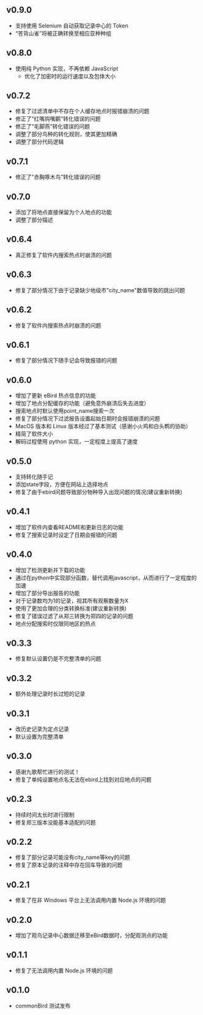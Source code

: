 ## v0.9.0
* 支持使用 Selenium 自动获取记录中心的 Token
* “苍背山雀”将被正确转换至相应亚种种组

## v0.8.0
* 使用纯 Python 实现，不再依赖 JavaScript
    * 优化了加密时的运行速度以及包体大小

## v0.7.2
* 修复了过滤清单中不存在个人缓存地点时报错崩溃的问题
* 修正了“红嘴钩嘴鹛”转化错误的问题
* 修正了“毛脚燕”转化错误的问题
* 调整了部分鸟种的转化规则，使其更加精确
* 调整了部分代码逻辑

## v0.7.1
* 修正了“赤胸啄木鸟”转化错误的问题

## v0.7.0
* 添加了将地点直接保留为个人地点的功能
* 调整了部分描述

## v0.6.4
* 真正修复了软件内搜索热点时崩溃的问题

## v0.6.3
* 修复了部分情况下由于记录缺少地级市"city_name"数值导致的跳出问题

## v0.6.2
* 修复了软件内搜索热点时崩溃的问题

## v0.6.1
* 修复了部分情况下随手记会导致报错的问题

## v0.6.0
* 增加了更新 eBird 热点信息的功能
* 增加了地点分配缓存的功能（避免意外崩溃后失去进度）
* 搜索地点时默认使用point_name搜索一次
* 修复了部分情况下过滤报告设置起始日期时会报错崩溃的问题
* MacOS 版本和 Linux 版本经过了基本测试（感谢小火鸡和白头鹎的协助）
* 精简了软件大小
* 解码过程使用 python 实现，一定程度上提高了速度

## v0.5.0
* 支持转化随手记
* 添加state字段，方便在网站上选择地点
* 修复了由于ebird问题导致部分物种导入出现问题的情况(建议重新转换)

## v0.4.1
* 增加了软件内查看README和更新日志的功能
* 修复了搜索记录时设定了日期会报错的问题

## v0.4.0
* 增加了检测更新并下载的功能
* 通过在python中实现部分函数，替代调用javascript，从而进行了一定程度的加速
* 增加了部分导出报告的功能
* 对于记录数均为1的记录，视其所有观察数量为X
* 使用了更加合理的分类转换标准(建议重新转换)
* 修复了错误过滤了从郑三转换为郑四的记录的问题
* 地点分配搜索时仅限同地区的热点

## v0.3.3
* 修复默认设置仍是不完整清单的问题

## v0.3.2
* 额外处理记录时长过短的记录

## v0.3.1
* 改历史记录为定点记录
* 默认设置为完整清单

## v0.3.0
* 感谢九歌帮忙进行的测试！
* 修复了单纯设置地点名无法在ebird上找到对应地点的问题

## v0.2.3
* 持续时间太长时进行限制
* 修复郑三版本没能基本适配的问题

## v0.2.2
* 修复了部分记录可能没有city_name等key的问题
* 修复了原本记录的注释中存在回车导致的问题

## v0.2.1
* 修复了在非 Windows 平台上无法调用内置 Node.js 环境的问题

## v0.2.0
* 增加了观鸟记录中心数据迁移至eBird数据时，分配观测点的功能

## v0.1.1
* 修复了无法调用内置 Node.js 环境的问题

## v0.1.0
* commonBird 测试发布
